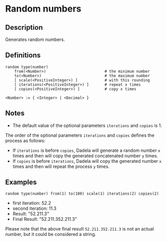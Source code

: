 # Random numbers

## Description

Generates random numbers.

## Definitions

~~~
random type(number)
    from(<Number>)							# the minimum number
    to(<Number>)							# the maximum number
    [ scale(<PositiveInteger>) ]			# with this rounding
    [ iterations(<PositiveInteger>) ]		# repeat x times
    [ copies(<PositiveInteger>) ]			# copy x times
    
<Number> := { <Integer> | <Decimal> }
~~~

## Notes

* The default value of the optional parameters `iterations` and `copies` is 1.

The order of the optional parameters `iterations` and `copies` defines the process as follows:
* If `iterations` is before `copies`, Dadela will generate a random number `x` times
and then will copy the generated concatenated number `y` times.
* If `copies` is before `iterations`, Dadela will copy the generated number `x` times
and then will repeat the process `y` times.

## Examples

~~~
random type(number) from(1) to(100) scale(1) iterations(2) copies(2)
~~~
* first iteration: 52.2
* second iteration: 11.3
* Result: "52.211.3"
* Final Result: "52.211.352.211.3"

Please note that the above final result `52.211.352.211.3` is not an actual number,
but it could be considered a string.
